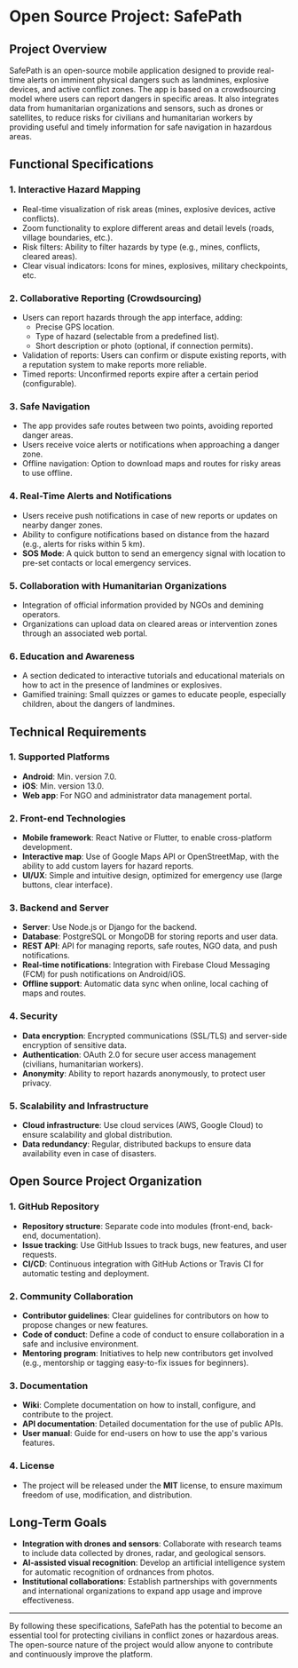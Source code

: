 # Open Source Project: SafePath

## Project Overview
SafePath is an open-source mobile application designed to provide real-time alerts on imminent physical dangers such as landmines, explosive devices, and active conflict zones. The app is based on a crowdsourcing model where users can report dangers in specific areas. It also integrates data from humanitarian organizations and sensors, such as drones or satellites, to reduce risks for civilians and humanitarian workers by providing useful and timely information for safe navigation in hazardous areas.

## Functional Specifications

### 1. Interactive Hazard Mapping
- Real-time visualization of risk areas (mines, explosive devices, active conflicts).
- Zoom functionality to explore different areas and detail levels (roads, village boundaries, etc.).
- Risk filters: Ability to filter hazards by type (e.g., mines, conflicts, cleared areas).
- Clear visual indicators: Icons for mines, explosives, military checkpoints, etc.

### 2. Collaborative Reporting (Crowdsourcing)
- Users can report hazards through the app interface, adding:
  - Precise GPS location.
  - Type of hazard (selectable from a predefined list).
  - Short description or photo (optional, if connection permits).
- Validation of reports: Users can confirm or dispute existing reports, with a reputation system to make reports more reliable.
- Timed reports: Unconfirmed reports expire after a certain period (configurable).

### 3. Safe Navigation
- The app provides safe routes between two points, avoiding reported danger areas.
- Users receive voice alerts or notifications when approaching a danger zone.
- Offline navigation: Option to download maps and routes for risky areas to use offline.

### 4. Real-Time Alerts and Notifications
- Users receive push notifications in case of new reports or updates on nearby danger zones.
- Ability to configure notifications based on distance from the hazard (e.g., alerts for risks within 5 km).
- **SOS Mode**: A quick button to send an emergency signal with location to pre-set contacts or local emergency services.

### 5. Collaboration with Humanitarian Organizations
- Integration of official information provided by NGOs and demining operators.
- Organizations can upload data on cleared areas or intervention zones through an associated web portal.

### 6. Education and Awareness
- A section dedicated to interactive tutorials and educational materials on how to act in the presence of landmines or explosives.
- Gamified training: Small quizzes or games to educate people, especially children, about the dangers of landmines.

## Technical Requirements

### 1. Supported Platforms
- **Android**: Min. version 7.0.
- **iOS**: Min. version 13.0.
- **Web app**: For NGO and administrator data management portal.

### 2. Front-end Technologies
- **Mobile framework**: React Native or Flutter, to enable cross-platform development.
- **Interactive map**: Use of Google Maps API or OpenStreetMap, with the ability to add custom layers for hazard reports.
- **UI/UX**: Simple and intuitive design, optimized for emergency use (large buttons, clear interface).

### 3. Backend and Server
- **Server**: Use Node.js or Django for the backend.
- **Database**: PostgreSQL or MongoDB for storing reports and user data.
- **REST API**: API for managing reports, safe routes, NGO data, and push notifications.
- **Real-time notifications**: Integration with Firebase Cloud Messaging (FCM) for push notifications on Android/iOS.
- **Offline support**: Automatic data sync when online, local caching of maps and routes.

### 4. Security
- **Data encryption**: Encrypted communications (SSL/TLS) and server-side encryption of sensitive data.
- **Authentication**: OAuth 2.0 for secure user access management (civilians, humanitarian workers).
- **Anonymity**: Ability to report hazards anonymously, to protect user privacy.

### 5. Scalability and Infrastructure
- **Cloud infrastructure**: Use cloud services (AWS, Google Cloud) to ensure scalability and global distribution.
- **Data redundancy**: Regular, distributed backups to ensure data availability even in case of disasters.

## Open Source Project Organization

### 1. GitHub Repository
- **Repository structure**: Separate code into modules (front-end, back-end, documentation).
- **Issue tracking**: Use GitHub Issues to track bugs, new features, and user requests.
- **CI/CD**: Continuous integration with GitHub Actions or Travis CI for automatic testing and deployment.

### 2. Community Collaboration
- **Contributor guidelines**: Clear guidelines for contributors on how to propose changes or new features.
- **Code of conduct**: Define a code of conduct to ensure collaboration in a safe and inclusive environment.
- **Mentoring program**: Initiatives to help new contributors get involved (e.g., mentorship or tagging easy-to-fix issues for beginners).

### 3. Documentation
- **Wiki**: Complete documentation on how to install, configure, and contribute to the project.
- **API documentation**: Detailed documentation for the use of public APIs.
- **User manual**: Guide for end-users on how to use the app's various features.

### 4. License
- The project will be released under the **MIT** license, to ensure maximum freedom of use, modification, and distribution.

## Long-Term Goals
- **Integration with drones and sensors**: Collaborate with research teams to include data collected by drones, radar, and geological sensors.
- **AI-assisted visual recognition**: Develop an artificial intelligence system for automatic recognition of ordnances from photos.
- **Institutional collaborations**: Establish partnerships with governments and international organizations to expand app usage and improve effectiveness.

---

By following these specifications, SafePath has the potential to become an essential tool for protecting civilians in conflict zones or hazardous areas. The open-source nature of the project would allow anyone to contribute and continuously improve the platform.


